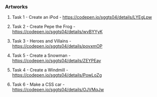 ### Artworks

1. Task 1 - Create an iPod - https://codepen.io/sggts04/details/LYEgLpw

2. Task 2 - Create Pepe the Frog - https://codepen.io/sggts04/details/wvBYYyK

3. Task 3 - Heroes and Villains - https://codepen.io/sggts04/details/povxmOP


5. Task 5 - Create a Snowman - https://codepen.io/sggts04/details/ZEYPEay

4. Task 4 - Create a Windmill - https://codepen.io/sggts04/details/PowLoZg

6. Task 6 - Make a CSS car - https://codepen.io/sggts04/details/OJVMqJw